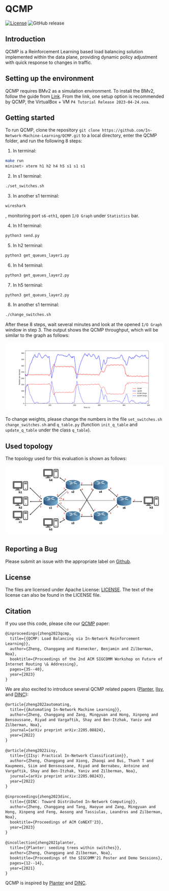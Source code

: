 # QCMP
[![License](https://img.shields.io/badge/License-Apache%202.0-blue.svg)](https://opensource.org/licenses/Apache-2.0)
![GitHub release](https://img.shields.io/badge/pre--release%20tag-v0.2.0-orange)

## Introduction
QCMP is a Reinforcement Learning based load balancing solution implemented within the data plane, providing dynamic policy adjustment with quick response to changes in traffic. 

## Setting up the environment
QCMP requires BMv2 as a simulation environment. To install the BMv2, follow the guide from [Link](https://github.com/p4lang/behavioral-model). From the link, one setup option is recommended by QCMP, the VirtualBox + VM ```P4 Tutorial Release 2023-04-24.ova```.


## Getting started
To run QCMP, clone the repository ```git clone https://github.com/In-Network-Machine-Learning/QCMP.git``` to a local directory, enter the QCMP folder, and run the following 8 steps:

1. In terminal:
```bash
make run
mininet> xterm h1 h2 h4 h5 s1 s1 s1
```

2. In s1 terminal:
```bash
./set_switches.sh
```

3. In another s1 terminal:
```bash
wireshark
```
, monitoring port ```s6-eth1```, open ```I/O Graph``` under ```Statistics``` bar.

4. In h1 terminal:
```bash
python3 send.py
```

5. In h2 terminal:
```bash
python3 get_queues_layer1.py
```

6. In h4 terminal:
```bash
python3 get_queues_layer2.py
```

7. In h5 terminal:
```bash
python3 get_queues_layer2.py
```

8. In another s1 terminal:
```bash
./change_switches.sh
```

After these 8 steps, wait several minutes and look at the opened ```I/O Graph``` window in step 3. The output shows the QCMP throughput, which will be similar to the graph as follows:

<img src="./images/performance.png" width = "500"  align= left/>

To change weights, please change the numbers in the file ```set_switches.sh``` ```change_switches.sh``` and ```q_table.py``` (function ```init_q_table``` and ```update_q_table``` under the class ```q_table```).


## Used topology
The topology used for this evaluation is shown as follows:

<img src="./images/topology.jpg" width = "500"  align= left/>

## Reporting a Bug
Please submit an issue with the appropriate label on [Github](../../issues).

## License

The files are licensed under Apache License: [LICENSE](./LICENSE). The text of the license can also be found in the LICENSE file.

## Citation
If you use this code, please cite our [QCMP](https://dl.acm.org/doi/abs/10.1145/3607504.3609291) paper:

```
@inproceedings{zheng2023qcmp,
  title={{QCMP: Load Balancing via In-Network Reinforcement Learning}},
  author={Zheng, Changgang and Rienecker, Benjamin and Zilberman, Noa},
  booktitle={Proceedings of the 2nd ACM SIGCOMM Workshop on Future of Internet Routing \& Addressing},
  pages={35--40},
  year={2023}
}
```
We are also excited to introduce several QCMP related papers ([Planter](https://arxiv.org/pdf/2205.08824.pdf), [IIsy](https://arxiv.org/pdf/2205.08243.pdf), and [DINC](https://ora.ox.ac.uk/objects/uuid:30f4bf57-95bb-4477-aa4d-77d0b9ce76b0/download_file?file_format=application%2Fpdf&safe_filename=Zheng_et_al_2023_DINC_toward_distributed.pdf&type_of_work=Conference+item)): 

```
@article{zheng2022automating,
  title={{Automating In-Network Machine Learning}},
  author={Zheng, Changgang and Zang, Mingyuan and Hong, Xinpeng and Bensoussane, Riyad and Vargaftik, Shay and Ben-Itzhak, Yaniv and Zilberman, Noa},
  journal={arXiv preprint arXiv:2205.08824},
  year={2022}
}

@article{zheng2022iisy,
  title={{IIsy: Practical In-Network Classification}},
  author={Zheng, Changgang and Xiong, Zhaoqi and Bui, Thanh T and Kaupmees, Siim and Bensoussane, Riyad and Bernabeu, Antoine and Vargaftik, Shay and Ben-Itzhak, Yaniv and Zilberman, Noa},
  journal={arXiv preprint arXiv:2205.08243},
  year={2022}
}

@inproceedings{zheng2023dinc,
  title={{DINC: Toward Distributed In-Network Computing}},
  author={Zheng, Changgang and Tang, Haoyue and Zang, Mingyuan and Hong, Xinpeng and Feng, Aosong and Tassiulas, Leandros and Zilberman, Noa},
  booktitle={Proceedings of ACM CoNEXT'23},
  year={2023}
}

@incollection{zheng2021planter,
  title={{Planter: seeding trees within switches}},
  author={Zheng, Changgang and Zilberman, Noa},
  booktitle={Proceedings of the SIGCOMM'21 Poster and Demo Sessions},
  pages={12--14},
  year={2021}
}
```
QCMP is inspired by [Planter](https://github.com/In-Network-Machine-Learning/Planter) and [DINC](https://github.com/In-Network-Machine-Learning/DINC). 


